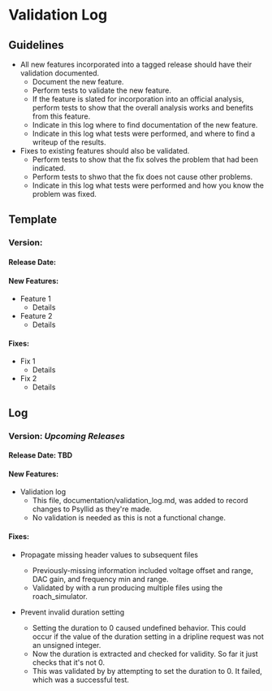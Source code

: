 # Validation Log

## Guidelines

* All new features incorporated into a tagged release should have their validation documented.
  * Document the new feature.
  * Perform tests to validate the new feature.
  * If the feature is slated for incorporation into an official analysis, perform tests to show that the overall analysis works and benefits from this feature.
  * Indicate in this log where to find documentation of the new feature.
  * Indicate in this log what tests were performed, and where to find a writeup of the results.
* Fixes to existing features should also be validated.
  * Perform tests to show that the fix solves the problem that had been indicated.
  * Perform tests to shwo that the fix does not cause other problems.
  * Indicate in this log what tests were performed and how you know the problem was fixed.
  
## Template

### Version: 

#### Release Date: 

#### New Features:

* Feature 1
    * Details
* Feature 2
    * Details
  
#### Fixes:

* Fix 1
    * Details
* Fix 2
    * Details
  
## Log

### Version: *Upcoming Releases*

#### Release Date: TBD

#### New Features:

* Validation log
    * This file, documentation/validation_log.md, was added to record changes to Psyllid as they're made.
    * No validation is needed as this is not a functional change.
  
#### Fixes:

* Propagate missing header values to subsequent files
    * Previously-missing information included voltage offset and range, DAC gain, and frequency min and range.
    * Validated by with a run producing multiple files using the roach_simulator.
  
* Prevent invalid duration setting
    * Setting the duration to 0 caused undefined behavior. This could occur if the value of the duration setting in a dripline request was not an unsigned integer.
    * Now the duration is extracted and checked for validity.  So far it just checks that it's not 0.
    * This was validated by by attempting to set the duration to 0.  It failed, which was a successful test.




  
